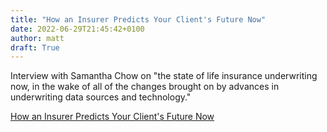 ```yaml
---
title: "How an Insurer Predicts Your Client's Future Now"
date: 2022-06-29T21:45:42+0100
author: matt
draft: True
---
```

Interview with Samantha Chow on "the state of life insurance underwriting now, in the wake of all of the changes brought on by advances in underwriting data sources and technology."
 

[ How an Insurer Predicts Your Client's Future Now ]( https://www.thinkadvisor.com/2022/06/02/how-an-insurer-predicts-your-clients-future-now/ )
